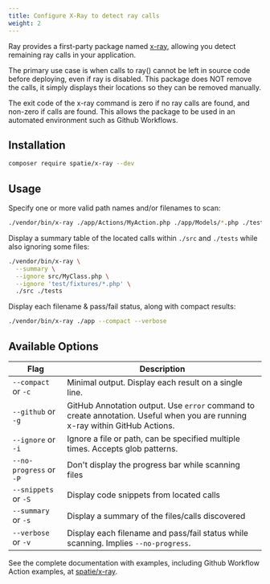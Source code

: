 ```yaml
---
title: Configure X-Ray to detect ray calls
weight: 2
---
```


Ray provides a first-party package named [x-ray](https://github.com/spatie/x-ray), allowing you detect remaining ray calls in your application.

The primary use case is when calls to ray() cannot be left in source code before deploying, even if ray is disabled. This package does NOT remove the calls, it simply displays their locations so they can be removed manually.

The exit code of the x-ray command is zero if no ray calls are found, and non-zero if calls are found. This allows the package to be used in an automated environment such as Github Workflows.

## Installation

```bash
composer require spatie/x-ray --dev
```

## Usage

Specify one or more valid path names and/or filenames to scan:

```bash
./vendor/bin/x-ray ./app/Actions/MyAction.php ./app/Models/*.php ./tests --snippets
```

Display a summary table of the located calls within `./src` and `./tests` while also ignoring some files:

```bash
./vendor/bin/x-ray \
  --summary \
  --ignore src/MyClass.php \
  --ignore 'test/fixtures/*.php' \
  ./src ./tests
```

Display each filename & pass/fail status, along with compact results:

```bash
./vendor/bin/x-ray ./app --compact --verbose
```

## Available Options

| Flag | Description
|---|---|
|`--compact` or `-c` | Minimal output.  Display each result on a single line. |
|`--github` or `-g` | GitHub Annotation output.  Use `error` command to create annotation. Useful when you are running x-ray within GitHub Actions. |
|`--ignore` or `-i` | Ignore a file or path, can be specified multiple times. Accepts glob patterns. |
|`--no-progress` or `-P` | Don't display the progress bar while scanning files |
|`--snippets` or `-S` | Display code snippets from located calls |
|`--summary` or `-s` | Display a summary of the files/calls discovered |
|`--verbose` or `-v` | Display each filename and pass/fail status while scanning. Implies `--no-progress`. |

See the complete documentation with examples, including Github Workflow Action examples, at [spatie/x-ray](https://github.com/spatie/x-ray).
